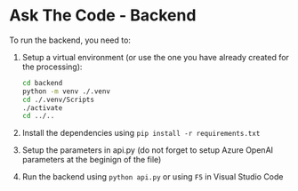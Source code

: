 # Ask The Code - Backend

To run the backend, you need to:

1. Setup a virtual environment (or use the one you have already created for the processing):

    ```bash
    cd backend
    python -m venv ./.venv
    cd ./.venv/Scripts
    ./activate
    cd ../..
    ```

2. Install the dependencies using `pip install -r requirements.txt`
3. Setup the parameters in api.py (do not forget to setup Azure OpenAI parameters at the beginign of the file)
4. Run the backend using `python api.py` or using `F5` in Visual Studio Code
